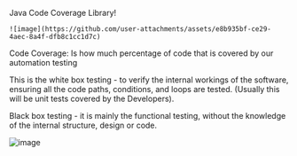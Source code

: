 
Java Code Coverage Library!

    
    ![image](https://github.com/user-attachments/assets/e8b935bf-ce29-4aec-8a4f-dfb8c1cc1d7c)

    
Code Coverage: Is how much percentage of code that is covered by our automation testing

This is the white box testing - to verify the internal workings of the software, ensuring all the code paths, conditions, and loops are tested. (Usually this will be unit tests covered by the Developers).

Black box testing - it is mainly the functional testing, without the knowledge of the internal structure, design or code.



![image](https://github.com/user-attachments/assets/31a90161-b7d4-4028-8b05-4574441dcaed)



